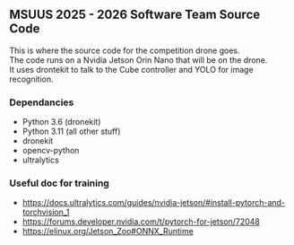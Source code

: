 MSUUS 2025 - 2026 Software Team Source Code
-------------------------

This is where the source code for the competition drone goes. <br/>
The code runs on a Nvidia Jetson Orin Nano that will be on the drone. <br/>
It uses drontekit to talk to the Cube controller and YOLO for image recognition.

### Dependancies

- Python 3.6 (dronekit)
- Python 3.11 (all other stuff)
- dronekit
- opencv-python
- ultralytics

### Useful doc for training
- https://docs.ultralytics.com/guides/nvidia-jetson/#install-pytorch-and-torchvision_1
- https://forums.developer.nvidia.com/t/pytorch-for-jetson/72048
- https://elinux.org/Jetson_Zoo#ONNX_Runtime
